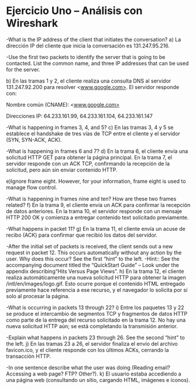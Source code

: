 # Ejercicio Uno – Análisis con Wireshark

-What is the IP address of the client that initiates the conversation?
a) La dirección IP del cliente que inicia la conversación es 131.247.95.216.

-Use the first two packets to identify the server that is going to be contacted. List the common
name, and three IP addresses that can be used for the server.

b) En las tramas 1 y 2, el cliente realiza una consulta DNS al servidor 131.247.92.200 para resolver <www.google.com>.
El servidor responde con:

Nombre común (CNAME): <www.google.com>

Direcciones IP: 64.233.161.99, 64.233.161.104, 64.233.161.147

-What is happening in frames 3, 4, and 5?
c) En las tramas 3, 4 y 5 se establece el handshake de tres vías de TCP entre el cliente y el servidor (SYN, SYN-ACK, ACK).

-What is happening in frames 6 and 7?
d) En la trama 6, el cliente envía una solicitud HTTP GET para obtener la página principal. En la trama 7, el servidor responde con un ACK TCP, confirmando la recepción de la solicitud, pero aún sin enviar contenido HTTP.

e)Ignore frame eight. However, for your information, frame eight is used to manage flow
control.

-What is happening in frames nine and ten? How are these two frames related?
f) En la trama 9, el cliente envía un ACK para confirmar la recepción de datos anteriores. En la trama 10, el servidor responde con un mensaje HTTP 200 OK y comienza a entregar contenido text solicitado previamente.

-What happens in packet 11?
g) En la trama 11, el cliente envía un acuse de recibo (ACK) para confirmar que recibió los datos del servidor.

-After the initial set of packets is received, the client sends out a new request in packet 12.
This occurs automatically without any action by the user. Why does this occur? See the first
“hint” to the left.
-Hint:: See the accompanying document titled the “QuickStart Guide” – Look under the appendix describing“Hits Versus Page Views”.
h) En la trama 12, el cliente realiza automáticamente una nueva solicitud HTTP para obtener la imagen /intl/en/images/logo.gif. Esto ocurre porque el contenido HTML entregado previamente hace referencia a ese recurso, y el navegador lo solicita por sí solo al procesar la página.

-What is occurring in packets 13 through 22?
i) Entre los paquetes 13 y 22 se produce el intercambio de segmentos TCP y fragmentos de datos HTTP como parte de la entrega del recurso solicitado en la trama 12. No hay una nueva solicitud HTTP aún; se está completando la transmisión anterior.

-Explain what happens in packets 23 through 26. See the second “hint” to the left.
j) En las tramas 23 a 26, el servidor finaliza el envío del archivo favicon.ico, y el cliente responde con los últimos ACKs, cerrando la transacción HTTP.

-In one sentence describe what the user was doing (Reading email? Accessing a web page?
FTP? Other?).
k) El usuario estaba accediendo a una página web (consultando un sitio, cargando HTML, imágenes e íconos).
